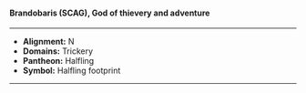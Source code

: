 #### Brandobaris (SCAG), God of thievery and adventure
___

- **Alignment:** N
- **Domains:** Trickery
- **Pantheon:** Halfling
- **Symbol:** Halfling footprint
___
